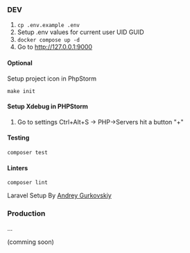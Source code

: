 ### DEV
1. ``cp .env.example .env``
2. Setup .env values for current user UID GUID
3. ``docker compose up -d``
4. Go to http://127.0.0.1:9000

#### Optional
Setup project icon in PhpStorm
```
make init
```
#### Setup Xdebug in PHPStorm
1. Go to settings Ctrl+Alt+S -> PHP->Servers hit a button "+"

#### Testing
``composer test``

#### Linters
```
composer lint
```

Laravel Setup By [Andrey Gurkovskiy](https://t.me/easyitomsk)

### Production
...

(comming soon)
